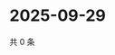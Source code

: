 # 2025-09-29

共 0 条

<!-- BEGIN ZHIHUVIDEO -->
<!-- 最后更新时间 Mon Sep 29 2025 05:08:59 GMT+0800 (China Standard Time) -->

<!-- END ZHIHUVIDEO -->
